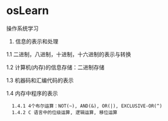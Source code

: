 # osLearn
操作系统学习

1. 信息的表示和处理

1.1 二进制，八进制，十进制，十六进制的表示与转换
  
  1.2 计算机(内存)的信息存储：二进制存储
  
  1.3 机器码和汇编代码的表示
  
  1.4 内存中程序的表示
      
      
      1.4.1 4个布尔运算：NOT(~), AND(&), OR(|), EXCLUSIVE-OR(^) 
      1.4.2 C 语言中的位级运算, 逻辑运算, 移位运算
      
  
